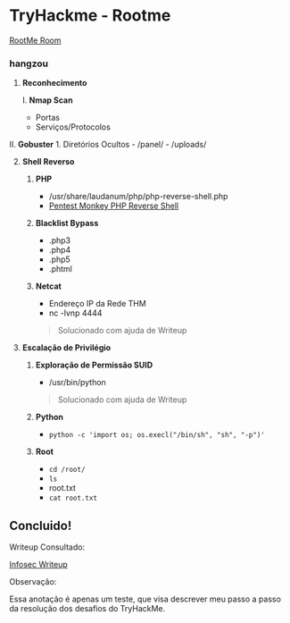 # TryHackme - Rootme

[RootMe Room](https://tryhackme.com/room/rrootme)

### hangzou

1. **Reconhecimento**

   I. **Nmap Scan**
      - Portas
      - Serviços/Protocolos

  II. **Gobuster**
      1. Diretórios Ocultos
         - /panel/
         - /uploads/

2. **Shell Reverso**

   1. **PHP**
      - /usr/share/laudanum/php/php-reverse-shell.php
      - [Pentest Monkey PHP Reverse Shell](http://pentestmonkey.net/tools/web-shells/php-reverse-shell)

   2. **Blacklist Bypass**
      - .php3
      - .php4
      - .php5
      - .phtml

   3. **Netcat**
      - Endereço IP da Rede THM
      - nc -lvnp 4444
 
      > Solucionado com ajuda de Writeup

3. **Escalação de Privilégio**

   1. **Exploração de Permissão SUID**
      - /usr/bin/python 

      > Solucionado com ajuda de Writeup 

   2. **Python**
      - `python -c 'import os; os.execl("/bin/sh", "sh", "-p")'`
 
   3. **Root**
      - `cd /root/`
      - `ls`
      - root.txt
      - `cat root.txt`

## Concluido!

Writeup Consultado:
 
[Infosec Writeup](https://infosecwriteups.com/tryhackme-rootme-ctf-walkthrough-detailed-a7c521df7339)

Observação:

Essa anotação é apenas um teste, que visa descrever meu passo a passo da resolução dos desafios do TryHackMe.
